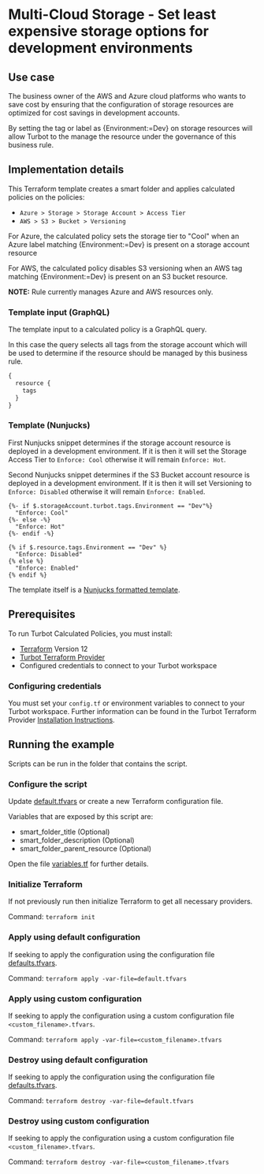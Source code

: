 # Multi-Cloud Storage - Set least expensive storage options for development environments

## Use case

The business owner of the AWS and Azure cloud platforms who wants to save cost by ensuring that the configuration of 
storage resources are optimized for cost savings in development accounts. 

By setting the tag or label as {Environment:=Dev} on storage resources will allow Turbot to the manage the resource 
under the governance of this business rule.

## Implementation details

This Terraform template creates a smart folder and applies calculated policies on the policies:

- `Azure > Storage > Storage Account > Access Tier`
- `AWS > S3 > Bucket > Versioning`

For Azure, the calculated policy sets the storage tier to "Cool" when an Azure label matching {Environment:=Dev} is 
present on a storage account resource

For AWS, the calculated policy disables S3 versioning when an AWS tag matching {Environment:=Dev} is present on an 
S3 bucket resource.

**NOTE:** Rule currently manages Azure and AWS resources only.

### Template input (GraphQL)

The template input to a calculated policy is a GraphQL query.

In this case the query selects all tags from the storage account which will be used to determine if the resource
should be managed by this business rule.

```graphql
{ 
  resource {
    tags
  }
}
```

### Template (Nunjucks)

First Nunjucks snippet determines if the storage account resource is deployed in a development environment. 
If it is then it will set the Storage Access Tier to `Enforce: Cool` otherwise it will remain `Enforce: Hot`.

Second Nunjucks snippet determines if the S3 Bucket account resource is deployed in a development environment.
If it is then it will set Versioning to `Enforce: Disabled` otherwise it will remain `Enforce: Enabled`.

```nunjucks
{%- if $.storageAccount.turbot.tags.Environment == "Dev"%}
  "Enforce: Cool"
{%- else -%}
  "Enforce: Hot"
{%- endif -%}
```

```nunjucks
{% if $.resource.tags.Environment == "Dev" %}
  "Enforce: Disabled"
{% else %}
  "Enforce: Enabled"
{% endif %}
```

The template itself is a [Nunjucks formatted template](https://mozilla.github.io/nunjucks/templating.html).

## Prerequisites

To run Turbot Calculated Policies, you must install:

- [Terraform](https://www.terraform.io) Version 12
- [Turbot Terraform Provider](https://turbot.com/v5/docs/reference/terraform/provider)
- Configured credentials to connect to your Turbot workspace

### Configuring credentials

You must set your `config.tf` or environment variables to connect to your Turbot workspace.
Further information can be found in the Turbot Terraform Provider [Installation Instructions](https://turbot.com/v5/docs/reference/terraform/provider).

## Running the example

Scripts can be run in the folder that contains the script.

### Configure the script

Update [default.tfvars](default.tfvars) or create a new Terraform configuration file.

Variables that are exposed by this script are:

- smart_folder_title (Optional)
- smart_folder_description (Optional)
- smart_folder_parent_resource (Optional)

Open the file [variables.tf](variables.tf) for further details.

### Initialize Terraform

If not previously run then initialize Terraform to get all necessary providers.

Command: `terraform init`

### Apply using default configuration

If seeking to apply the configuration using the configuration file [defaults.tfvars](defaults.tfvars).

Command: `terraform apply -var-file=default.tfvars`

### Apply using custom configuration

If seeking to apply the configuration using a custom configuration file `<custom_filename>.tfvars`.

Command: `terraform apply -var-file=<custom_filename>.tfvars`

### Destroy using default configuration

If seeking to apply the configuration using the configuration file [defaults.tfvars](defaults.tfvars).

Command: `terraform destroy -var-file=default.tfvars`

### Destroy using custom configuration

If seeking to apply the configuration using a custom configuration file `<custom_filename>.tfvars`.

Command: `terraform destroy -var-file=<custom_filename>.tfvars`
